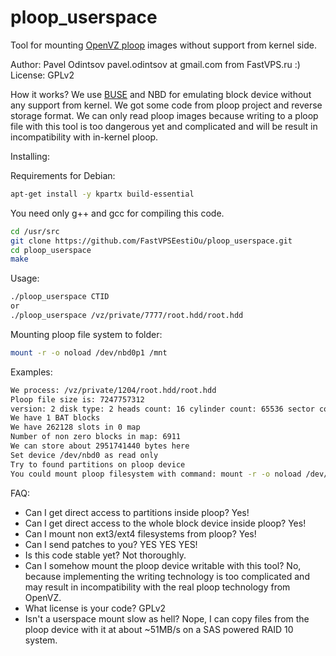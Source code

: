 ploop_userspace
===============

Tool for mounting [OpenVZ ploop](http://openvz.org/Ploop) images without support from kernel side.

Author: Pavel Odintsov pavel.odintsov at gmail.com from FastVPS.ru :)
License: GPLv2

How it works? We use [BUSE](https://github.com/acozzette/BUSE) and NBD for emulating block device without any support from kernel. We got some code from ploop project and reverse storage format. We can only read ploop images because writing to a ploop file with this tool is too dangerous yet and complicated and will be result in incompatibility with in-kernel ploop.

Installing:

Requirements for Debian:
```bash
apt-get install -y kpartx build-essential
```

You need only g++ and gcc for compiling this code.
```bash
cd /usr/src
git clone https://github.com/FastVPSEestiOu/ploop_userspace.git
cd ploop_userspace
make
```

Usage:
```bash
./ploop_userspace CTID
or
./ploop_userspace /vz/private/7777/root.hdd/root.hdd
```

Mounting ploop file system to folder:
```bash
mount -r -o noload /dev/nbd0p1 /mnt
```

Examples:
```bash
We process: /vz/private/1204/root.hdd/root.hdd
Ploop file size is: 7247757312
version: 2 disk type: 2 heads count: 16 cylinder count: 65536 sector count: 2048 size in tracks: 16384 size in sectors: 33554432 disk in use: 1953459801 first block offset: 2048 flags: 0
We have 1 BAT blocks
We have 262128 slots in 0 map
Number of non zero blocks in map: 6911
We can store about 2951741440 bytes here
Set device /dev/nbd0 as read only
Try to found partitions on ploop device
You could mount ploop filesystem with command: mount -r -o noload /dev/nbd0p1 /mnt
```

FAQ:
* Can I get direct access to partitions inside ploop? Yes!
* Can I get direct access to the whole block device inside ploop? Yes!
* Can I mount non ext3/ext4 filesystems from ploop? Yes!
* Can I send patches to you? YES YES YES!
* Is this code stable yet? Not thoroughly.
* Can I somehow mount the ploop device writable with this tool? No, because implementing the writing technology is too complicated and may result in incompatibility with the real ploop technology from OpenVZ.
* What license is your code? GPLv2
* Isn't a userspace mount slow as hell? Nope, I can copy files from the ploop device with it at about ~51MB/s on a SAS powered RAID 10 system.
